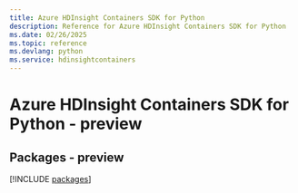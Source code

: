 ```yaml
---
title: Azure HDInsight Containers SDK for Python
description: Reference for Azure HDInsight Containers SDK for Python
ms.date: 02/26/2025
ms.topic: reference
ms.devlang: python
ms.service: hdinsightcontainers
---
```

# Azure HDInsight Containers SDK for Python - preview
## Packages - preview
[!INCLUDE [packages](hdinsight-containers-index.md)]